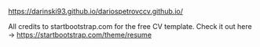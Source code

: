 https://darinski93.github.io/dariospetrovccv.github.io/

All credits to startbootstrap.com for the free CV template. Check it out here -> https://startbootstrap.com/theme/resume
